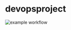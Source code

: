 # devopsproject

![example workflow](https://github.com/aDimkoski/devopsproject/actions/workflows/docker-image.yml/badge.svg)
